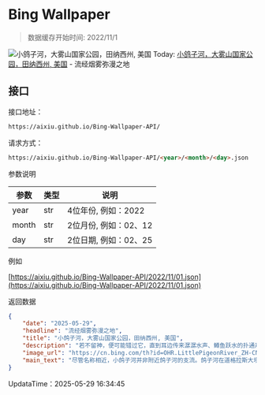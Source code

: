 # Bing Wallpaper

> 数据缓存开始时间: 2022/11/1

![小鸽子河，大雾山国家公园，田纳西州, 美国](https://cn.bing.com/th?id=OHR.LittlePigeonRiver_ZH-CN6554251943_1920x1080.webp)
Today: [小鸽子河，大雾山国家公园，田纳西州, 美国](https://cn.bing.com/th?id=OHR.LittlePigeonRiver_ZH-CN6554251943_1920x1080.webp) - 流经烟雾弥漫之地

## 接口

接口地址：

```html
https://aixiu.github.io/Bing-Wallpaper-API/
```

请求方式：

```html
https://aixiu.github.io/Bing-Wallpaper-API/<year>/<month>/<day>.json
```

参数说明

| 参数 | 类型 | 说明 |
| - | - | - |
| year | str | 4位年份, 例如：2022 |
| month | str | 2位月份, 例如：02、12 |
| day | str | 2位日期, 例如：02、25 |

例如

[https://aixiu.github.io/Bing-Wallpaper-API/2022/11/01.json](https://aixiu.github.io/Bing-Wallpaper-API/2022/11/01.json)

返回数据

```json
{
    "date": "2025-05-29",
    "headline": "流经烟雾弥漫之地",
    "title": "小鸽子河，大雾山国家公园，田纳西州, 美国",
    "description": "若不留神，便可能错过它，直到耳边传来潺潺水声、鳟鱼跃水的扑通声，或远处徒步者的欢笑声。这便是小鸽子河，蜿蜒穿越美国田纳西州的大烟山国家公园。在漂流活动与飞蝇钓兴起之前，这条河曾是当地原住民与早期定居者赖以生存的重要资源。切罗基族曾在此捕鱼，定居者沿河建起磨坊，盖特林堡、鸽子谷等城镇亦因河而兴。河名“小鸽子”源于曾栖息于此的旅鸽，尽管这一物种已于20世纪初灭绝，这一命名仍是对自然历史的纪念。",
    "image_url": "https://cn.bing.com/th?id=OHR.LittlePigeonRiver_ZH-CN6554251943_1920x1080.webp",
    "main_text": "尽管名称相近，小鸽子河并非附近鸽子河的支流。鸽子河在道格拉斯大坝上游汇入法国宽河，并流入该水库。"
}
```

UpdataTime：2025-05-29 16:34:45
